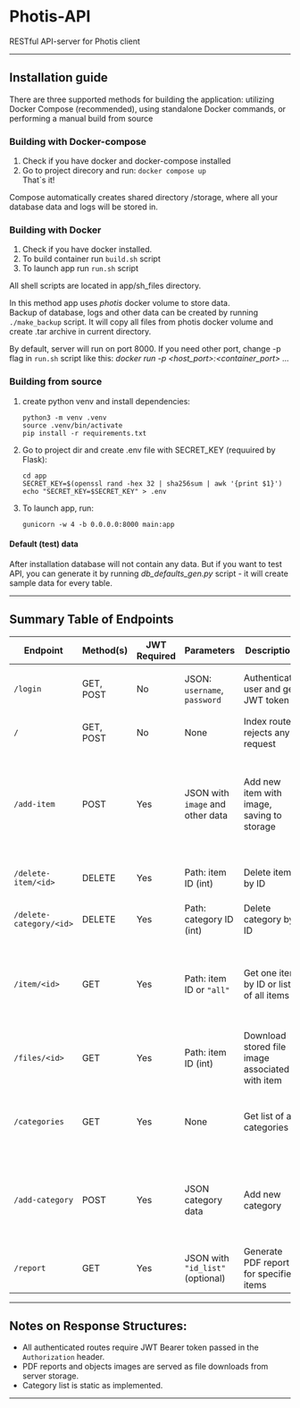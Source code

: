 # Photis-API
RESTful API-server for Photis client

---

## Installation guide

There are three supported methods for building the application: utilizing Docker Compose (recommended), using standalone Docker commands, or performing a manual build from source
### Building with Docker-compose
1. Check if you have docker and docker-compose installed
2. Go to project direcory and run: ``` docker compose up ```  
That`s it!

Compose automatically creates shared directory /storage, where all your database data and logs will be stored in.

### Building with Docker

1. Check if you have docker installed.
2. To build container run ` build.sh ` script
3. To launch app run ` run.sh ` script

All shell scripts are located in app/sh_files directory.  

In this method app uses *photis* docker volume to store data.  
Backup of database, logs and other data can be created by running ` ./make_backup ` script. It will copy all files from photis docker volume and create .tar archive in current directory.

By default, server will run on port 8000. If you need other port, change -p flag in `run.sh` script like this: *docker run -p <host_port>:<container_port> ...*

### Building from source 
1. create python venv and install dependencies:
    ```
    python3 -m venv .venv
    source .venv/bin/activate
    pip install -r requirements.txt
    ```
2. Go to project dir and create .env file with SECRET_KEY (requuired by Flask):
    ```
    cd app
    SECRET_KEY=$(openssl rand -hex 32 | sha256sum | awk '{print $1}')
    echo "SECRET_KEY=$SECRET_KEY" > .env
    ```
3. To launch app, run:
    ```
    gunicorn -w 4 -b 0.0.0.0:8000 main:app
    ```

#### Default (test) data 
After installation database will not contain any data. But if you want to test API, you can generate it by running *db_defaults_gen.py* script - it will create sample data for every table.


---

## Summary Table of Endpoints

| Endpoint               | Method(s)  | JWT Required | Parameters               | Description                                                    | Success Response    | Error Response                      |
|------------------------|------------|--------------|--------------------------|----------------------------------------------------------------|---------------------|-----------------------------------|
| `/login`               | GET, POST  | No           | JSON: `username`, `password` | Authenticate user and get JWT token                              | 200 + `{access_token}` | 404 + `{error: "invalid login data"}` |
| `/`                    | GET, POST  | No           | None                     | Index route; rejects any request                               | 400                 | —                                 |
| `/add-item`            | POST       | Yes          | JSON with `image` and other data | Add new item with image, saving to storage                    | 204 (No Content)     | 404 + `{error: 'some data is missing'}` or `{error: 'item already exists or data is corrupted'}` |
| `/delete-item/<id>`    | DELETE     | Yes          | Path: item ID (int)      | Delete item by ID                                              | 204 (No Content)     | 404 + `{error: "Invalid id: <id>"}` |
| `/delete-category/<id>`| DELETE     | Yes          | Path: category ID (int)  | Delete category by ID                                          | 204 (No Content)     | 404 + `{error: "Invalid id: <id>"}` |
| `/item/<id>`           | GET        | Yes          | Path: item ID or `"all"` | Get one item by ID or list of all items                        | 200 + item(s) JSON   | 404 + `{error: "invalid id: <id>"}` or `{error: "error while loading items"}` |
| `/files/<id>`          | GET        | Yes          | Path: item ID (int)      | Download stored file image associated with item               | File download        | 404 + `{error: "invalid id"}`     |
| `/categories`          | GET        | Yes          | None                     | Get list of all categories                                     | 200 + categories JSON| 404 + `{error: "cannot load categories from database"}` |
| `/add-category`        | POST       | Yes          | JSON category data       | Add new category                                               | 204 (No Content)     | 404 + `{error: "category data is missing"}` or `{error: "category already exists"}` |
| `/report`              | GET        | Yes          | JSON with `"id_list"` (optional) | Generate PDF report for specified items                       | PDF file download    | 404 + `{error: "invalid id"}`     |

---

## Notes on Response Structures:

- All authenticated routes require JWT Bearer token passed in the `Authorization` header.
- PDF reports and objects images are served as file downloads from server storage.
- Category list is static as implemented.
---


